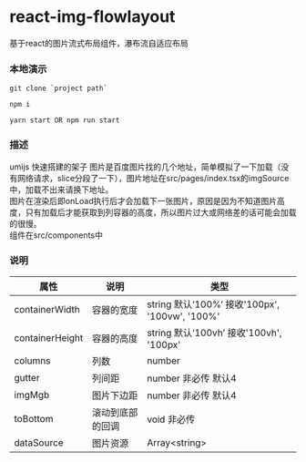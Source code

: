 # react-img-flowlayout
基于react的图片流式布局组件，瀑布流自适应布局

### 本地演示

```
git clone `project path`
```

```
npm i
```

```
yarn start OR npm run start
```

### 描述

umijs 快速搭建的架子
图片是百度图片找的几个地址，简单模拟了一下加载（没有网络请求，slice分段了一下），图片地址在src/pages/index.tsx的imgSource中，加载不出来请换下地址。
<br />
图片在渲染后即onLoad执行后才会加载下一张图片，原因是因为不知道图片高度，只有加载后才能获取到列容器的高度，所以图片过大或网络差的话可能会加载的很慢。
<br />
组件在src/components中

### 说明

| 属性           | 说明       | 类型                                 |
|----------------|------------|--------------------------------------|
| containerWidth | 容器的宽度 | string 默认‘100%’ 接收'100px', '100vw', '100%' |
| containerHeight | 容器的高度 | string 默认‘100vh’ 接收'100vh', '100px' |
| columns | 列数 | number |
| gutter | 列间距 | number 非必传 默认4 |
| imgMgb | 图片下边距 | number 非必传 默认4 |
| toBottom | 滚动到底部的回调 | void 非必传 |
| dataSource | 图片资源 | Array&lt;string&gt; |

